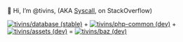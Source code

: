 👋 Hi, I’m @tivins, (AKA [Syscall](https://stackoverflow.com/users/9193372/syscall), on StackOverflow)

[![tivins/database (stable)](https://img.shields.io/badge/tivins%2fdatabase-stable-green)](https://github.com/tivins/database) + 
[![tivins/php-common (dev)](https://img.shields.io/static/v1?label=tivins%2fphp-common&message=dev&color=informational)](https://tivins.github.io/php-common) + 
[![tivins/assets (dev)](https://img.shields.io/static/v1?label=tivins%2fassets&message=dev&color=informational)](https://tivins.github.io/assets) = 
[![tivins/baz (dev)](https://img.shields.io/static/v1?label=tivins%2fbaz&message=dev&color=informational)](https://github.com/tivins/baz)

<!---
👉 [tivins.github.io](https://tivins.github.io/)

--->
